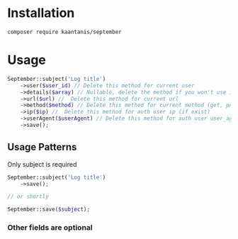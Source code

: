 # Installation

```
composer require kaantanis/september
```

# Usage
```php
September::subject('Log title')
    ->user($user_id) // Delete this method for current user
    ->details($array) // Nullable, delete the method if you won't use it
    ->url($url) //  Delete this method for current url
    ->method($method) // Delete this method for current method (get, post etc.)
    ->ip($ip) //  Delete this method for auth user ip (if exist)
    ->userAgent($userAgent) // Delete this method for auth user user_agent (if exist)
    ->save();
```

## Usage Patterns
Only subject is required
```php
September::subject('Log title')
    ->save();

// or shortly

September::save($subject);
```
### Other fields are optional

